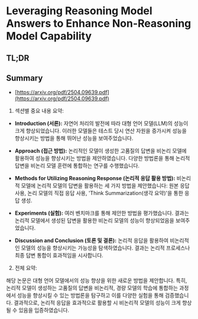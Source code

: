 # Leveraging Reasoning Model Answers to Enhance Non-Reasoning Model Capability
## TL;DR
## Summary
- [https://arxiv.org/pdf/2504.09639.pdf](https://arxiv.org/pdf/2504.09639.pdf)

1. 섹션별 중요 내용 요약:

- **Introduction (서론):** 자연어 처리의 발전에 따라 대형 언어 모델(LLM)의 성능이 크게 향상되었습니다. 이러한 모델들은 테스트 당시 연산 자원을 증가시켜 성능을 향상시키는 방법을 통해 뛰어난 성능을 보여주었습니다.

- **Approach (접근 방법):** 논리적인 모델이 생성한 고품질의 답변을 비논리 모델에 활용하여 성능을 향상시키는 방법을 제안하였습니다. 다양한 방법론을 통해 논리적 답변을 비논리 모델 훈련에 통합하는 연구를 수행했습니다.

- **Methods for Utilizing Reasoning Response (논리적 응답 활용 방법):** 비논리적 모델에 논리적 모델의 답변을 활용하는 세 가지 방법을 제안했습니다: 원본 응답 사용, 논리 모델의 직접 응답 사용, 'Think Summarization(생각 요약)'을 통한 응답 생성.

- **Experiments (실험):** 여러 벤치마크를 통해 제안한 방법을 평가했습니다. 결과는 논리적 모델에서 생성된 답변을 활용한 비논리 모델의 성능이 향상되었음을 보여주었습니다.

- **Discussion and Conclusion (토론 및 결론):** 논리적 응답을 활용하여 비논리적인 모델의 성능을 향상시키는 가능성을 탐색하였습니다. 결과는 논리적 프로세스나 최종 답변 통합이 효과적임을 시사합니다.

2. 전체 요약:

해당 논문은 대형 언어 모델에서의 성능 향상을 위한 새로운 방법을 제안합니다. 특히, 논리적 모델이 생성하는 고품질의 답변을 비논리적, 경량 모델의 학습에 통합하는 과정에서 성능을 향상시킬 수 있는 방법론을 탐구하고 이를 다양한 실험을 통해 검증했습니다. 결과적으로, 논리적 응답을 효과적으로 활용할 시 비논리적 모델의 성능이 크게 향상될 수 있음을 입증하였습니다.